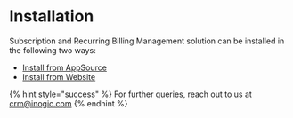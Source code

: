 # Installation

Subscription and Recurring Billing Management solution can be installed in the following two ways:&#x20;

* [Install from AppSource](https://docs.inogic.com/subscription-and-recurring-billing-management/installation/install-from-appsource)
* [Install from Website](https://docs.inogic.com/subscription-and-recurring-billing-management/installation/install-from-website)

{% hint style="success" %}
For further queries, reach out to us at [crm@inogic.com](mailto:crm@inogic.com)
{% endhint %}

